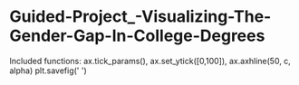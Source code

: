 # Guided-Project_-Visualizing-The-Gender-Gap-In-College-Degrees
Included functions: ax.tick_params(), ax.set_ytick([0,100]), ax.axhline(50, c, alpha)
plt.savefig('    ')
